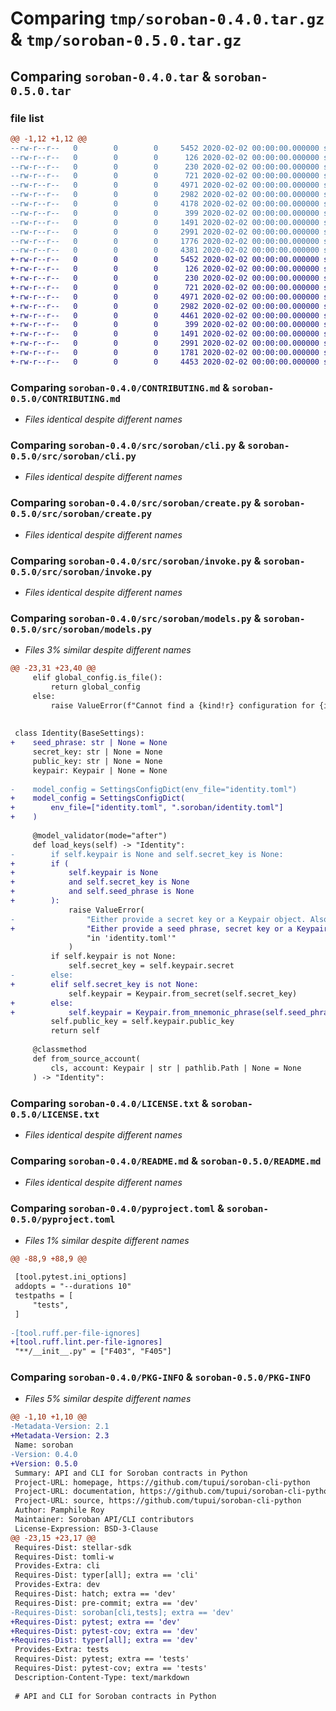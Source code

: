 # Comparing `tmp/soroban-0.4.0.tar.gz` & `tmp/soroban-0.5.0.tar.gz`

## Comparing `soroban-0.4.0.tar` & `soroban-0.5.0.tar`

### file list

```diff
@@ -1,12 +1,12 @@
--rw-r--r--   0        0        0     5452 2020-02-02 00:00:00.000000 soroban-0.4.0/CONTRIBUTING.md
--rw-r--r--   0        0        0      126 2020-02-02 00:00:00.000000 soroban-0.4.0/tea.yaml
--rw-r--r--   0        0        0      230 2020-02-02 00:00:00.000000 soroban-0.4.0/src/soroban/__init__.py
--rw-r--r--   0        0        0      721 2020-02-02 00:00:00.000000 soroban-0.4.0/src/soroban/cli.py
--rw-r--r--   0        0        0     4971 2020-02-02 00:00:00.000000 soroban-0.4.0/src/soroban/create.py
--rw-r--r--   0        0        0     2982 2020-02-02 00:00:00.000000 soroban-0.4.0/src/soroban/invoke.py
--rw-r--r--   0        0        0     4178 2020-02-02 00:00:00.000000 soroban-0.4.0/src/soroban/models.py
--rw-r--r--   0        0        0      399 2020-02-02 00:00:00.000000 soroban-0.4.0/.gitignore
--rw-r--r--   0        0        0     1491 2020-02-02 00:00:00.000000 soroban-0.4.0/LICENSE.txt
--rw-r--r--   0        0        0     2991 2020-02-02 00:00:00.000000 soroban-0.4.0/README.md
--rw-r--r--   0        0        0     1776 2020-02-02 00:00:00.000000 soroban-0.4.0/pyproject.toml
--rw-r--r--   0        0        0     4381 2020-02-02 00:00:00.000000 soroban-0.4.0/PKG-INFO
+-rw-r--r--   0        0        0     5452 2020-02-02 00:00:00.000000 soroban-0.5.0/CONTRIBUTING.md
+-rw-r--r--   0        0        0      126 2020-02-02 00:00:00.000000 soroban-0.5.0/tea.yaml
+-rw-r--r--   0        0        0      230 2020-02-02 00:00:00.000000 soroban-0.5.0/src/soroban/__init__.py
+-rw-r--r--   0        0        0      721 2020-02-02 00:00:00.000000 soroban-0.5.0/src/soroban/cli.py
+-rw-r--r--   0        0        0     4971 2020-02-02 00:00:00.000000 soroban-0.5.0/src/soroban/create.py
+-rw-r--r--   0        0        0     2982 2020-02-02 00:00:00.000000 soroban-0.5.0/src/soroban/invoke.py
+-rw-r--r--   0        0        0     4461 2020-02-02 00:00:00.000000 soroban-0.5.0/src/soroban/models.py
+-rw-r--r--   0        0        0      399 2020-02-02 00:00:00.000000 soroban-0.5.0/.gitignore
+-rw-r--r--   0        0        0     1491 2020-02-02 00:00:00.000000 soroban-0.5.0/LICENSE.txt
+-rw-r--r--   0        0        0     2991 2020-02-02 00:00:00.000000 soroban-0.5.0/README.md
+-rw-r--r--   0        0        0     1781 2020-02-02 00:00:00.000000 soroban-0.5.0/pyproject.toml
+-rw-r--r--   0        0        0     4453 2020-02-02 00:00:00.000000 soroban-0.5.0/PKG-INFO
```

### Comparing `soroban-0.4.0/CONTRIBUTING.md` & `soroban-0.5.0/CONTRIBUTING.md`

 * *Files identical despite different names*

### Comparing `soroban-0.4.0/src/soroban/cli.py` & `soroban-0.5.0/src/soroban/cli.py`

 * *Files identical despite different names*

### Comparing `soroban-0.4.0/src/soroban/create.py` & `soroban-0.5.0/src/soroban/create.py`

 * *Files identical despite different names*

### Comparing `soroban-0.4.0/src/soroban/invoke.py` & `soroban-0.5.0/src/soroban/invoke.py`

 * *Files identical despite different names*

### Comparing `soroban-0.4.0/src/soroban/models.py` & `soroban-0.5.0/src/soroban/models.py`

 * *Files 3% similar despite different names*

```diff
@@ -23,31 +23,40 @@
     elif global_config.is_file():
         return global_config
     else:
         raise ValueError(f"Cannot find a {kind!r} configuration for {id!r}")
 
 
 class Identity(BaseSettings):
+    seed_phrase: str | None = None
     secret_key: str | None = None
     public_key: str | None = None
     keypair: Keypair | None = None
 
-    model_config = SettingsConfigDict(env_file="identity.toml")
+    model_config = SettingsConfigDict(
+        env_file=["identity.toml", ".soroban/identity.toml"]
+    )
 
     @model_validator(mode="after")
     def load_keys(self) -> "Identity":
-        if self.keypair is None and self.secret_key is None:
+        if (
+            self.keypair is None
+            and self.secret_key is None
+            and self.seed_phrase is None
+        ):
             raise ValueError(
-                "Either provide a secret key or a Keypair object. Also look"
+                "Either provide a seed phrase, secret key or a Keypair object. Also look"
                 "in 'identity.toml'"
             )
         if self.keypair is not None:
             self.secret_key = self.keypair.secret
-        else:
+        elif self.secret_key is not None:
             self.keypair = Keypair.from_secret(self.secret_key)
+        else:
+            self.keypair = Keypair.from_mnemonic_phrase(self.seed_phrase)
         self.public_key = self.keypair.public_key
         return self
 
     @classmethod
     def from_source_account(
         cls, account: Keypair | str | pathlib.Path | None = None
     ) -> "Identity":
```

### Comparing `soroban-0.4.0/LICENSE.txt` & `soroban-0.5.0/LICENSE.txt`

 * *Files identical despite different names*

### Comparing `soroban-0.4.0/README.md` & `soroban-0.5.0/README.md`

 * *Files identical despite different names*

### Comparing `soroban-0.4.0/pyproject.toml` & `soroban-0.5.0/pyproject.toml`

 * *Files 1% similar despite different names*

```diff
@@ -88,9 +88,9 @@
 
 [tool.pytest.ini_options]
 addopts = "--durations 10"
 testpaths = [
     "tests",
 ]
 
-[tool.ruff.per-file-ignores]
+[tool.ruff.lint.per-file-ignores]
 "**/__init__.py" = ["F403", "F405"]
```

### Comparing `soroban-0.4.0/PKG-INFO` & `soroban-0.5.0/PKG-INFO`

 * *Files 5% similar despite different names*

```diff
@@ -1,10 +1,10 @@
-Metadata-Version: 2.1
+Metadata-Version: 2.3
 Name: soroban
-Version: 0.4.0
+Version: 0.5.0
 Summary: API and CLI for Soroban contracts in Python
 Project-URL: homepage, https://github.com/tupui/soroban-cli-python
 Project-URL: documentation, https://github.com/tupui/soroban-cli-python
 Project-URL: source, https://github.com/tupui/soroban-cli-python
 Author: Pamphile Roy
 Maintainer: Soroban API/CLI contributors
 License-Expression: BSD-3-Clause
@@ -23,15 +23,17 @@
 Requires-Dist: stellar-sdk
 Requires-Dist: tomli-w
 Provides-Extra: cli
 Requires-Dist: typer[all]; extra == 'cli'
 Provides-Extra: dev
 Requires-Dist: hatch; extra == 'dev'
 Requires-Dist: pre-commit; extra == 'dev'
-Requires-Dist: soroban[cli,tests]; extra == 'dev'
+Requires-Dist: pytest; extra == 'dev'
+Requires-Dist: pytest-cov; extra == 'dev'
+Requires-Dist: typer[all]; extra == 'dev'
 Provides-Extra: tests
 Requires-Dist: pytest; extra == 'tests'
 Requires-Dist: pytest-cov; extra == 'tests'
 Description-Content-Type: text/markdown
 
 # API and CLI for Soroban contracts in Python
```

